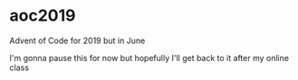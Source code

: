 # aoc2019
Advent of Code for 2019 but in June

I'm gonna pause this for now but hopefully I'll get back to it after my online class

